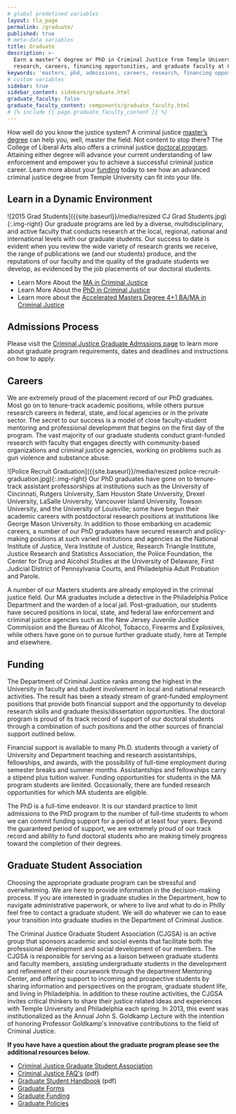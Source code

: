 ```yaml
---
# global predefined variables
layout: tla_page
permalink: /graduate/
published: true
# meta-data variables
title: Graduate
description: >-
  Earn a master’s degree or PhD in Criminal Justice from Temple University. Learn more about
  research, careers, financing opportunities, and graduate faculty at College of Liberal Arts.
keywords: 'masters, phd, admissions, careers, research, financing opportunities, graduate faculty'
# custom variables
sidebar: true
sidebar_content: sidebars/graduate.html
graduate_faculty: false    
graduate_faculty_content: components/graduate_faculty.html
# {% include {{ page.graduate_faculty_content }} %}
---
```

How well do you know the justice system? A criminal justice [master’s degree](#learn-in-a-dynamic-environment) can help you, well, master the field. Not content to stop there? The College of Liberal Arts also offers a criminal justice [doctoral program](#learn-in-a-dynamic-environment). Attaining either degree will advance your current understanding of law enforcement and empower you to achieve a successful criminal justice career. Learn more about your [funding](#funding) today to see how an advanced criminal justice degree from Temple University can fit into your life.

## Learn in a Dynamic Environment
![2015 Grad Students]({{site.baseurl}}/media/resized CJ Grad Students.jpg){:.img-right}
Our graduate programs are led by a diverse, multidisciplinary, and active faculty that conducts research at the local, regional, national and international levels with our graduate students. Our success to date is evident when you review the wide variety of research grants we receive, the range of publications we (and our students) produce, and the reputations of our faculty and the quality of the graduate students we develop, as evidenced by the job placements of our doctoral students.

- Learn More About the [MA in Criminal Justice](http://bulletin.temple.edu/graduate/scd/cla/criminal-justice-ma/)<br>
- Learn More About the [PhD in Criminal Justice](http://bulletin.temple.edu/graduate/scd/cla/criminal-justice-phd/)<br>
- Learn more about the [Accelerated Masters Degree 4+1 BA/MA in Criminal Justice](http://bulletin.temple.edu/undergraduate/liberal-arts/criminal-justice#criminaljustice+1acceleratedbamaprogram)

## Admissions Process
Please visit the [Criminal Justice Graduate Admssions page](https://liberalarts.temple.edu/admissions/graduate/criminal-justice) to learn more about graduate program requirements, dates and deadlines and instructions on how to apply.

## Careers
We are extremely proud of the placement record of our PhD graduates. Most go on to tenure-track academic positions, while others pursue research careers in federal, state, and local agencies or in the private sector. The secret to our success is a model of close faculty-student mentoring and professional development that begins on the first day of the program. The vast majority of our graduate students conduct grant-funded research with faculty that engages directly with community-based organizations and criminal justice agencies, working on problems such as gun violence and substance abuse.

![Police Recruit Graduation]({{site.baseurl}}/media/resized police-recruit-graduation.jpg){:.img-right}
Our PhD graduates have gone on to tenure-track assistant professorships at institutions such as the University of Cincinnati, Rutgers University, Sam Houston State University, Drexel University, LaSalle University, Vancouver Island University, Towson University, and the University of Louisville; some have begun their academic careers with postdoctoral research positions at institutions like George Mason University. In addition to those embarking on academic careers, a number of our PhD graduates have secured research and policy-making positions at such varied institutions and agencies as the National Institute of Justice, Vera Institute of Justice, Research Triangle Institute, Justice Research and Statistics Association, the Police Foundation, the Center for Drug and Alcohol Studies at the University of Delaware, First Judicial District of Pennsylvania Courts, and Philadelphia Adult Probation and Parole.

A number of our Masters students are already employed in the criminal justice field. Our MA graduates include a detective in the Philadelphia Police Department and the warden of a local jail. Post-graduation, our students have secured positions in local, state, and federal law enforcement and criminal justice agencies such as the New Jersey Juvenile Justice Commission and the Bureau of Alcohol, Tobacco, Firearms and Explosives, while others have gone on to pursue further graduate study, here at Temple and elsewhere.

## Funding
The Department of Criminal Justice ranks among the highest in the University in faculty and student involvement in local and national research activities. The result has been a steady stream of grant-funded employment positions that provide both financial support and the opportunity to develop research skills and graduate thesis/dissertation opportunities. The doctoral program is proud of its track record of support of our doctoral students through a combination of such positions and the other sources of financial support outlined below.

Financial support is available to many Ph.D. students through a variety of University and Department teaching and research assistantships, fellowships, and awards, with the possibility of full-time employment during semester breaks and summer months. Assistantships and fellowships carry a stipend plus tuition waiver. Funding opportunities for students in the MA program students are limited.  Occasionally, there are funded research opportunities for which MA students are eligible.

The PhD is a full-time endeavor. It is our standard practice to limit admissions to the PhD program to the number of full-time students to whom we can commit funding support for a period of at least four years. Beyond the guaranteed period of support, we are extremely proud of our track record and ability to fund doctoral students who are making timely progress toward the completion of their degrees.

## Graduate Student Association
 	 
Choosing the appropriate graduate program can be stressful and overwhelming. We are here to provide information in the decision-making process. If you are interested in graduate studies in the Department, how to navigate administrative paperwork, or where to live and what to do in Philly feel free to contact a graduate student. We will do whatever we can to ease your transition into graduate studies in the Department of Criminal Justice.
 	 
The Criminal Justice Graduate Student Association (CJGSA) is an active group that sponsors academic and social events that facilitate both the professional development and social development of our members. The CJGSA is responsible for serving as a liaison between graduate students and faculty members, assisting undergraduate students in the development and refinement of their coursework through the department Mentoring Center, and offering support to incoming and prospective students by sharing information and perspectives on the program, graduate student life, and living in Philadelphia. In addition to these routine activities, the CJGSA invites critical thinkers to share their justice related ideas and experiences with Temple University and Philadelphia each spring. In 2013, this event was institutionalized as the Annual John S. Goldkamp Lecture with the intention of honoring Professor Goldkamp's innovative contributions to the field of Criminal Justice.

**If you have have a question about the graduate program please see the additional resources below.**
- [Criminal Justice Graduate Student Association](/criminal-justice/student-life#graduate-student-association/)
- [Criminal Justice FAQ's](https://liberalarts.temple.edu/sites/liberalarts/files/Criminal%20Justice%20FAQ.pdf) (pdf)
- [Graduate Student Handbook](https://liberalarts.temple.edu/sites/liberalarts/files/CriminalJusticeGraduateStudentHandbook_June2017_JF.pdf) (pdf)
- [Graduate Forms](http://www.temple.edu/grad/forms/index.htm)
- [Graduate Funding](http://www.temple.edu/grad/finances/index.htm)
- [Graduate Policies](http://www.temple.edu/grad/policies/index.htm)
